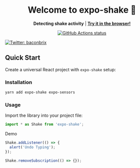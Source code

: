 <h1 align="center">Welcome to expo-shake 👋</h1>

<p align="center">
  <b>Detecting shake activity</b>
  |
  <a aria-label="Try expo-shake in the browser with Expo Snack" href="https://snack.expo.io/@bacon/shake">
    <b>Try it in the browser!</b>
  </a>
</p>

<p align="center">
  <a aria-label="Well tested expo-shaking Library" href="https://github.com/evanbacon/expo-shake/actions">
    <img align="center" alt="GitHub Actions status" src="https://github.com/evanbacon/expo-shake/workflows/Check%20Universal%20Module/badge.svg">
  </a>
</p>

<p>
  <a aria-label="Follow @baconbrix on Twitter" href="https://twitter.com/intent/follow?screen_name=baconbrix" target="_blank">
    <img  alt="Twitter: baconbrix" src="https://img.shields.io/twitter/follow/baconbrix.svg?style=flat-square&label=Follow%20%40Evan&logo=TWITTER&logoColor=FFFFFF&labelColor=00aced&logoWidth=15&color=lightgray" target="_blank" />
  </a>
</p>

## Quick Start

Create a universal React project with `expo-shake` setup:

### Installation

```bash
yarn add expo-shake expo-sensors
```

### Usage

Import the library into your project file:

```js
import * as Shake from 'expo-shake';
```

Demo

```ts
Shake.addListener(() => {
  alert('Undo Typing');
});

Shake.removeSubscription(() => {});
```
